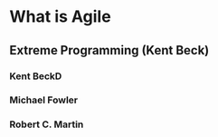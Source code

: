 # What is Agile
## Extreme Programming (Kent Beck)
### Kent BeckD
### Michael Fowler
### Robert C. Martin
 
